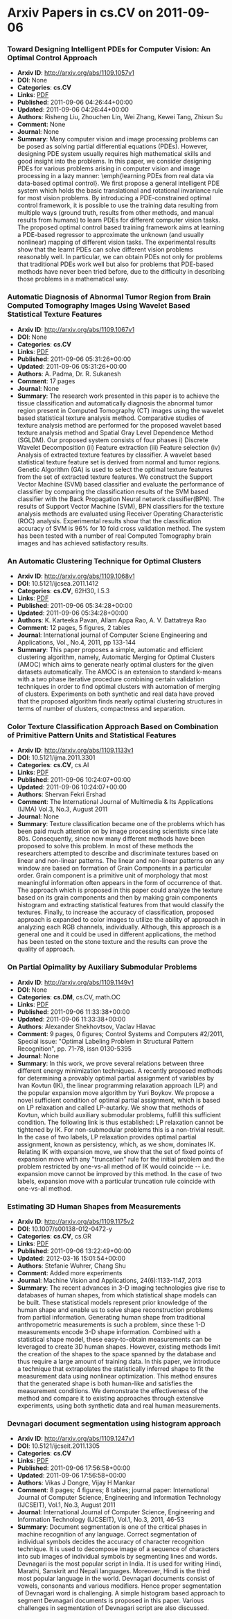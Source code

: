 # Arxiv Papers in cs.CV on 2011-09-06
### Toward Designing Intelligent PDEs for Computer Vision: An Optimal Control Approach
- **Arxiv ID**: http://arxiv.org/abs/1109.1057v1
- **DOI**: None
- **Categories**: **cs.CV**
- **Links**: [PDF](http://arxiv.org/pdf/1109.1057v1)
- **Published**: 2011-09-06 04:26:44+00:00
- **Updated**: 2011-09-06 04:26:44+00:00
- **Authors**: Risheng Liu, Zhouchen Lin, Wei Zhang, Kewei Tang, Zhixun Su
- **Comment**: None
- **Journal**: None
- **Summary**: Many computer vision and image processing problems can be posed as solving partial differential equations (PDEs). However, designing PDE system usually requires high mathematical skills and good insight into the problems. In this paper, we consider designing PDEs for various problems arising in computer vision and image processing in a lazy manner: \emph{learning PDEs from real data via data-based optimal control}. We first propose a general intelligent PDE system which holds the basic translational and rotational invariance rule for most vision problems. By introducing a PDE-constrained optimal control framework, it is possible to use the training data resulting from multiple ways (ground truth, results from other methods, and manual results from humans) to learn PDEs for different computer vision tasks. The proposed optimal control based training framework aims at learning a PDE-based regressor to approximate the unknown (and usually nonlinear) mapping of different vision tasks. The experimental results show that the learnt PDEs can solve different vision problems reasonably well. In particular, we can obtain PDEs not only for problems that traditional PDEs work well but also for problems that PDE-based methods have never been tried before, due to the difficulty in describing those problems in a mathematical way.



### Automatic Diagnosis of Abnormal Tumor Region from Brain Computed Tomography Images Using Wavelet Based Statistical Texture Features
- **Arxiv ID**: http://arxiv.org/abs/1109.1067v1
- **DOI**: None
- **Categories**: **cs.CV**
- **Links**: [PDF](http://arxiv.org/pdf/1109.1067v1)
- **Published**: 2011-09-06 05:31:26+00:00
- **Updated**: 2011-09-06 05:31:26+00:00
- **Authors**: A. Padma, Dr. R. Sukanesh
- **Comment**: 17 pages
- **Journal**: None
- **Summary**: The research work presented in this paper is to achieve the tissue classification and automatically diagnosis the abnormal tumor region present in Computed Tomography (CT) images using the wavelet based statistical texture analysis method. Comparative studies of texture analysis method are performed for the proposed wavelet based texture analysis method and Spatial Gray Level Dependence Method (SGLDM). Our proposed system consists of four phases i) Discrete Wavelet Decomposition (ii) Feature extraction (iii) Feature selection (iv) Analysis of extracted texture features by classifier. A wavelet based statistical texture feature set is derived from normal and tumor regions. Genetic Algorithm (GA) is used to select the optimal texture features from the set of extracted texture features. We construct the Support Vector Machine (SVM) based classifier and evaluate the performance of classifier by comparing the classification results of the SVM based classifier with the Back Propagation Neural network classifier(BPN). The results of Support Vector Machine (SVM), BPN classifiers for the texture analysis methods are evaluated using Receiver Operating Characteristic (ROC) analysis. Experimental results show that the classification accuracy of SVM is 96% for 10 fold cross validation method. The system has been tested with a number of real Computed Tomography brain images and has achieved satisfactory results.



### An Automatic Clustering Technique for Optimal Clusters
- **Arxiv ID**: http://arxiv.org/abs/1109.1068v1
- **DOI**: 10.5121/ijcsea.2011.1412
- **Categories**: **cs.CV**, 62H30, I.5.3
- **Links**: [PDF](http://arxiv.org/pdf/1109.1068v1)
- **Published**: 2011-09-06 05:34:28+00:00
- **Updated**: 2011-09-06 05:34:28+00:00
- **Authors**: K. Karteeka Pavan, Allam Appa Rao, A. V. Dattatreya Rao
- **Comment**: 12 pages, 5 figures, 2 tables
- **Journal**: International journal of Computer Sciene Engineering and
  Applications, Vol., No.4, 2011, pp 133-144
- **Summary**: This paper proposes a simple, automatic and efficient clustering algorithm, namely, Automatic Merging for Optimal Clusters (AMOC) which aims to generate nearly optimal clusters for the given datasets automatically. The AMOC is an extension to standard k-means with a two phase iterative procedure combining certain validation techniques in order to find optimal clusters with automation of merging of clusters. Experiments on both synthetic and real data have proved that the proposed algorithm finds nearly optimal clustering structures in terms of number of clusters, compactness and separation.



### Color Texture Classification Approach Based on Combination of Primitive Pattern Units and Statistical Features
- **Arxiv ID**: http://arxiv.org/abs/1109.1133v1
- **DOI**: 10.5121/ijma.2011.3301
- **Categories**: **cs.CV**, cs.AI
- **Links**: [PDF](http://arxiv.org/pdf/1109.1133v1)
- **Published**: 2011-09-06 10:24:07+00:00
- **Updated**: 2011-09-06 10:24:07+00:00
- **Authors**: Shervan Fekri Ershad
- **Comment**: The International Journal of Multimedia & Its Applications (IJMA)
  Vol.3, No.3, August 2011
- **Journal**: None
- **Summary**: Texture classification became one of the problems which has been paid much attention on by image processing scientists since late 80s. Consequently, since now many different methods have been proposed to solve this problem. In most of these methods the researchers attempted to describe and discriminate textures based on linear and non-linear patterns. The linear and non-linear patterns on any window are based on formation of Grain Components in a particular order. Grain component is a primitive unit of morphology that most meaningful information often appears in the form of occurrence of that. The approach which is proposed in this paper could analyze the texture based on its grain components and then by making grain components histogram and extracting statistical features from that would classify the textures. Finally, to increase the accuracy of classification, proposed approach is expanded to color images to utilize the ability of approach in analyzing each RGB channels, individually. Although, this approach is a general one and it could be used in different applications, the method has been tested on the stone texture and the results can prove the quality of approach.



### On Partial Opimality by Auxiliary Submodular Problems
- **Arxiv ID**: http://arxiv.org/abs/1109.1149v1
- **DOI**: None
- **Categories**: **cs.DM**, cs.CV, math.OC
- **Links**: [PDF](http://arxiv.org/pdf/1109.1149v1)
- **Published**: 2011-09-06 11:33:38+00:00
- **Updated**: 2011-09-06 11:33:38+00:00
- **Authors**: Alexander Shekhovtsov, Vaclav Hlavac
- **Comment**: 9 pages, 0 figures; Control Systems and Computers #2/2011, Special
  issue: "Optimal Labeling Problem in Structural Pattern Recognition", pp.
  71-78, issn 0130-5395
- **Journal**: None
- **Summary**: In this work, we prove several relations between three different energy minimization techniques. A recently proposed methods for determining a provably optimal partial assignment of variables by Ivan Kovtun (IK), the linear programming relaxation approach (LP) and the popular expansion move algorithm by Yuri Boykov. We propose a novel sufficient condition of optimal partial assignment, which is based on LP relaxation and called LP-autarky. We show that methods of Kovtun, which build auxiliary submodular problems, fulfill this sufficient condition. The following link is thus established: LP relaxation cannot be tightened by IK. For non-submodular problems this is a non-trivial result. In the case of two labels, LP relaxation provides optimal partial assignment, known as persistency, which, as we show, dominates IK. Relating IK with expansion move, we show that the set of fixed points of expansion move with any "truncation" rule for the initial problem and the problem restricted by one-vs-all method of IK would coincide -- i.e. expansion move cannot be improved by this method. In the case of two labels, expansion move with a particular truncation rule coincide with one-vs-all method.



### Estimating 3D Human Shapes from Measurements
- **Arxiv ID**: http://arxiv.org/abs/1109.1175v2
- **DOI**: 10.1007/s00138-012-0472-y
- **Categories**: **cs.CV**, cs.GR
- **Links**: [PDF](http://arxiv.org/pdf/1109.1175v2)
- **Published**: 2011-09-06 13:22:49+00:00
- **Updated**: 2012-03-16 15:01:54+00:00
- **Authors**: Stefanie Wuhrer, Chang Shu
- **Comment**: Added more experiments
- **Journal**: Machine Vision and Applications, 24(6):1133-1147, 2013
- **Summary**: The recent advances in 3-D imaging technologies give rise to databases of human shapes, from which statistical shape models can be built. These statistical models represent prior knowledge of the human shape and enable us to solve shape reconstruction problems from partial information. Generating human shape from traditional anthropometric measurements is such a problem, since these 1-D measurements encode 3-D shape information. Combined with a statistical shape model, these easy-to-obtain measurements can be leveraged to create 3D human shapes. However, existing methods limit the creation of the shapes to the space spanned by the database and thus require a large amount of training data. In this paper, we introduce a technique that extrapolates the statistically inferred shape to fit the measurement data using nonlinear optimization. This method ensures that the generated shape is both human-like and satisfies the measurement conditions. We demonstrate the effectiveness of the method and compare it to existing approaches through extensive experiments, using both synthetic data and real human measurements.



### Devnagari document segmentation using histogram approach
- **Arxiv ID**: http://arxiv.org/abs/1109.1247v1
- **DOI**: 10.5121/ijcseit.2011.1305
- **Categories**: **cs.CV**
- **Links**: [PDF](http://arxiv.org/pdf/1109.1247v1)
- **Published**: 2011-09-06 17:56:58+00:00
- **Updated**: 2011-09-06 17:56:58+00:00
- **Authors**: Vikas J Dongre, Vijay H Mankar
- **Comment**: 8 pages; 4 figures; 8 tables; journal paper: International Journal of
  Computer Science, Engineering and Information Technology (IJCSEIT), Vol.1,
  No.3, August 2011
- **Journal**: International Journal of Computer Science, Engineering and
  Information Technology (IJCSEIT), Vol.1, No.3, 2011, 46-53
- **Summary**: Document segmentation is one of the critical phases in machine recognition of any language. Correct segmentation of individual symbols decides the accuracy of character recognition technique. It is used to decompose image of a sequence of characters into sub images of individual symbols by segmenting lines and words. Devnagari is the most popular script in India. It is used for writing Hindi, Marathi, Sanskrit and Nepali languages. Moreover, Hindi is the third most popular language in the world. Devnagari documents consist of vowels, consonants and various modifiers. Hence proper segmentation of Devnagari word is challenging. A simple histogram based approach to segment Devnagari documents is proposed in this paper. Various challenges in segmentation of Devnagari script are also discussed.



